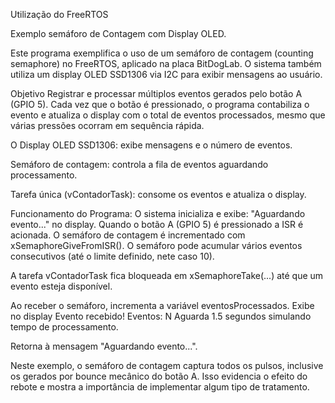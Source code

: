 Utilização do FreeRTOS

Exemplo semáforo de Contagem com Display OLED.

Este programa exemplifica o uso de um semáforo de contagem (counting semaphore) no FreeRTOS, aplicado na placa BitDogLab. O sistema também utiliza um display OLED SSD1306 via I2C para exibir mensagens ao usuário.

Objetivo
Registrar e processar múltiplos eventos gerados pelo botão A (GPIO 5).
Cada vez que o botão é pressionado, o programa contabiliza o evento e atualiza o display com o total de eventos processados, mesmo que várias pressões ocorram em sequência rápida.

O Display OLED SSD1306: exibe mensagens e o número de eventos.

Semáforo de contagem: controla a fila de eventos aguardando processamento.

Tarefa única (vContadorTask): consome os eventos e atualiza o display.

Funcionamento do Programa:
O sistema inicializa e exibe: "Aguardando evento..." no display.
Quando o botão A (GPIO 5) é pressionado a ISR é acionada.
O semáforo de contagem é incrementado com xSemaphoreGiveFromISR().
O semáforo pode acumular vários eventos consecutivos (até o limite definido, nete caso 10).

A tarefa vContadorTask fica bloqueada em xSemaphoreTake(...) até que um evento esteja disponível.

Ao receber o semáforo, incrementa a variável eventosProcessados. Exibe no display Evento recebido! Eventos: N
Aguarda 1.5 segundos simulando tempo de processamento.

Retorna à mensagem "Aguardando evento...".

Neste exemplo, o semáforo de contagem captura todos os pulsos, inclusive os gerados por bounce mecânico do botão A. Isso evidencia o efeito do rebote e mostra a importância de implementar algum tipo de tratamento. 